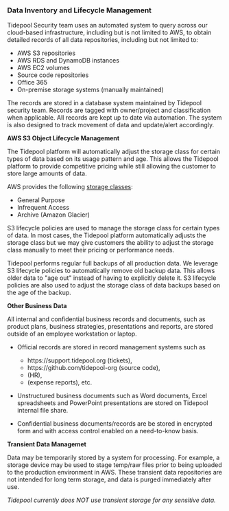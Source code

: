### Data Inventory and Lifecycle Management

Tidepool Security team uses an automated system to query across our cloud-based
infrastructure, including but is not limited to AWS, to obtain detailed records
of all data repositories, including but not limited to:

* AWS S3 repositories
* AWS RDS and DynamoDB instances
* AWS EC2 volumes
* Source code repositories
* Office 365
* On-premise storage systems (manually maintained)

The records are stored in a database system maintained by Tidepool security
team. Records are tagged with owner/project and classification when applicable.
All records are kept up to date via automation.  The system is also designed to
track movement of data and update/alert accordingly.

**AWS S3 Object Lifecycle Management**

The Tidepool platform will automatically adjust the storage class for certain
types of data based on its usage pattern and age. This allows the Tidepool
platform to provide competitive pricing while still allowing the customer to
store large amounts of data.

AWS provides the following [storage
classes](<https://aws.amazon.com/s3/storage-classes/>):

* General Purpose
* Infrequent Access
* Archive (Amazon Glacier)

S3 lifecycle policies are used to manage the storage class for certain types of
data. In most cases, the Tidepool platform automatically adjusts the storage
class but we may give customers the ability to adjust the storage class manually
to meet their pricing or performance needs.

Tidepool performs regular full backups of all production data. We leverage S3
lifecycle policies to automatically remove old backup data. This allows older
data to "age out" instead of having to explicitly delete it. S3 lifecycle
policies are also used to adjust the storage class of data backups based on the
age of the backup.

**Other Business Data**

All internal and confidential business records and documents, such as product
plans, business strategies, presentations and reports, are stored outside of an
employee workstation or laptop.

*   Official records are stored in record management systems such as
    - https:&#x2F;&#x2F;support.tidepool.org (tickets),
    - https:&#x2F;&#x2F;github.com&#x2F;tidepool-org (source code),
    -  (HR),
    -  (expense reports), etc.

*   Unstructured business documents such as Word documents, Excel spreadsheets
    and PowerPoint presentations are stored on Tidepool internal
    file share.

*   Confidential business documents/records are be stored in encrypted form and
    with access control enabled on a need-to-know basis.

**Transient Data Managemet**

Data may be temporarily stored by a system for processing. For example, a
storage device may be used to stage temp/raw files prior to being uploaded
to the production environment in AWS. These transient data repositories are not
intended for long term storage, and data is purged immediately after use.

*Tidepool currently does NOT use transient storage for any sensitive data.*
